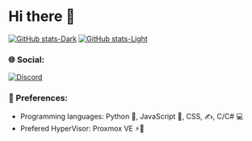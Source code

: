 # Hi there 👋

[![GitHub stats-Dark](https://github-readme-stats.vercel.app/api?username=MyDrift-user&show_icons=true&theme=dark#gh-dark-mode-only)](https://github.com/anuraghazra/github-readme-stats#gh-dark-mode-only)
[![GitHub stats-Light](https://github-readme-stats.vercel.app/api?username=MyDrift-user&show_icons=true&theme=default#gh-light-mode-only)](https://github.com/anuraghazra/github-readme-stats#gh-light-mode-only)

### 🌐 Social:
[![Discord](https://img.shields.io/badge/Discord-%237289DA.svg?logo=discord&logoColor=white)](https://discord.com/users/679006161554505729) 

### 🤝 Preferences:

* Programming languages: Python 🐍, JavaScript 🐠, CSS, ✍️, C/C# 💻
* Prefered HyperVisor: Proxmox VE ⚡🦎
